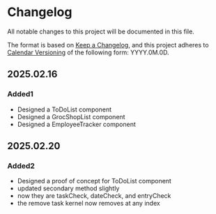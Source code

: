 # Changelog

All notable changes to this project will be documented in this file.

The format is based on [Keep a Changelog](https://keepachangelog.com/en/1.1.0/),
and this project adheres to [Calendar Versioning](https://calver.org/) of
the following form: YYYY.0M.0D.

## 2025.02.16

### Added1

- Designed a ToDoList component
- Designed a GrocShopList component
- Designed a EmployeeTracker component

## 2025.02.20

### Added2

- Designed a proof of concept for ToDoList component
- updated secondary method slightly
- now they are taskCheck, dateCheck, and entryCheck
- the remove task kernel now removes at any index
